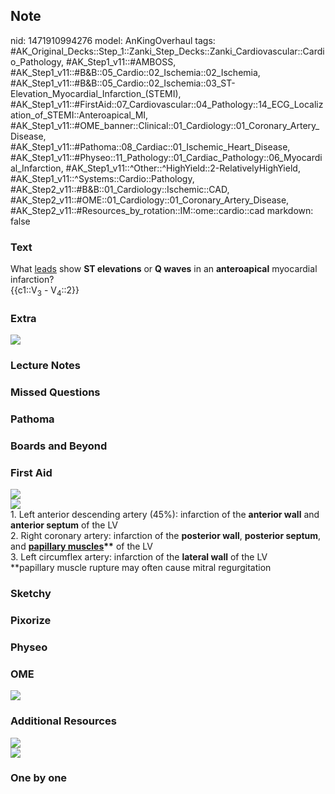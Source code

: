 ## Note
nid: 1471910994276
model: AnKingOverhaul
tags: #AK_Original_Decks::Step_1::Zanki_Step_Decks::Zanki_Cardiovascular::Cardio_Pathology, #AK_Step1_v11::#AMBOSS, #AK_Step1_v11::#B&B::05_Cardio::02_Ischemia::02_Ischemia, #AK_Step1_v11::#B&B::05_Cardio::02_Ischemia::03_ST-Elevation_Myocardial_Infarction_(STEMI), #AK_Step1_v11::#FirstAid::07_Cardiovascular::04_Pathology::14_ECG_Localization_of_STEMI::Anteroapical_MI, #AK_Step1_v11::#OME_banner::Clinical::01_Cardiology::01_Coronary_Artery_Disease, #AK_Step1_v11::#Pathoma::08_Cardiac::01_Ischemic_Heart_Disease, #AK_Step1_v11::#Physeo::11_Pathology::01_Cardiac_Pathology::06_Myocardial_Infarction, #AK_Step1_v11::^Other::^HighYield::2-RelativelyHighYield, #AK_Step1_v11::^Systems::Cardio::Pathology, #AK_Step2_v11::#B&B::01_Cardiology::Ischemic::CAD, #AK_Step2_v11::#OME::01_Cardiology::01_Coronary_Artery_Disease, #AK_Step2_v11::#Resources_by_rotation::IM::ome::cardio::cad
markdown: false

### Text
<div>
  <div>
    What <u>leads</u> show <b>ST elevations</b> or <b>Q waves</b>
    in an <b>anteroapical</b> myocardial infarction?
  </div>
  <div>
    {{c1::V<sub>3</sub> - V<sub>4</sub>::2}}
  </div>
</div>

### Extra
<img src="paste-193045895053612.jpg">

### Lecture Notes


### Missed Questions


### Pathoma


### Boards and Beyond


### First Aid
<img src="paste-193050190020908.jpg">
<div>
  <i><img src="paste-301085797384474.jpg"></i>
  <div>
    1. Left anterior descending artery (45%): infarction of the
    <b>anterior wall</b> and <b>anterior septum</b> of the LV
    <div>
      2. Right coronary artery: infarction of the <b>posterior
      wall</b>, <b>posterior septum</b>, and <b><u>papillary
      muscles</u>**</b> of the LV
    </div>
    <div>
      3. Left circumflex artery: infarction of the <b>lateral
      wall</b> of the LV
    </div>
    <div>
      **papillary muscle rupture may often cause mitral
      regurgitation
    </div>
  </div>
</div>

### Sketchy


### Pixorize


### Physeo


### OME
<div class="ome-widget">
  <a href=
  "https://onlinemeded.org/spa/cardiology/coronary-artery-disease/acquire?ref=anki">
  <img src="_OME_AnkiFlashcards_Lesson_6.png"></a>
</div>

### Additional Resources
<div>
  <i><img src="paste-299350630597980.jpg"></i>
</div>
<div>
  <div>
    <i><img src="paste-299466594714944.jpg"></i>
  </div>
</div>

### One by one

